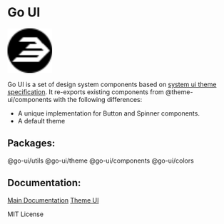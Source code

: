 # Go UI
<img src="./packages/docs/static/logo.svg" width="100" alt="logo" />

Go UI is a set of design system components based on [system ui theme specification](https://system-ui.com/theme).
It re-exports existing components from @theme-ui/components with the following differences:
- A unique implementation for Button and Spinner components.
- A default theme

## Packages:
@go-ui/utils
@go-ui/theme
@go-ui/components
@go-ui/colors

## Documentation:
[Main Documentation](https://xapps-designdoc.now.sh)
[Theme UI](https://theme-ui.com)

MIT License
